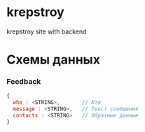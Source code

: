 # krepstroy
krepstroy site with backend

# Схемы данных
### Feedback
```javascript
{
  who : <STRING>,       // Кто
  message : <STRING>,   // Текст сообщения
  contacts : <STRING>   // Обратные данные
}
```
